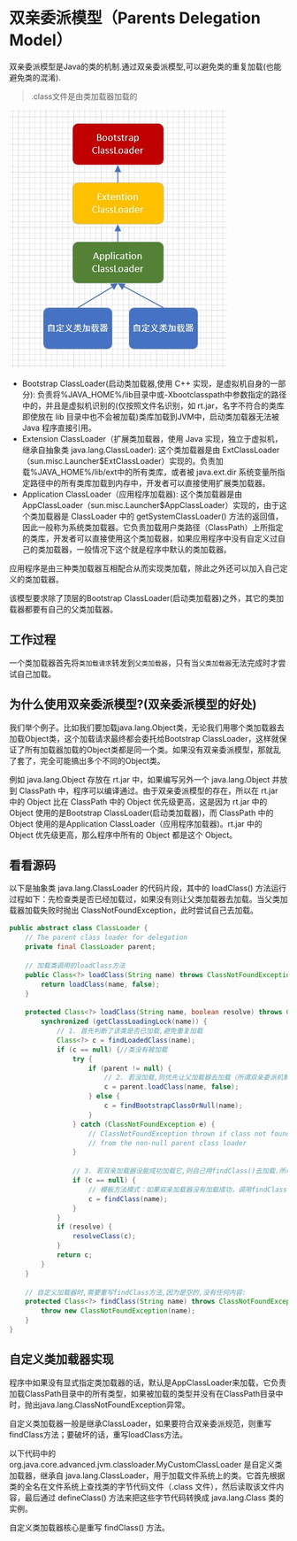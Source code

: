 # 双亲委派模型（Parents Delegation Model）

双亲委派模型是Java的类的机制.通过双亲委派模型,可以避免类的重复加载(也能避免类的混淆).

>.class文件是由类加载器加载的

![](pics/类加载器模型.jpg)

- Bootstrap ClassLoader(启动类加载器,使用 C++ 实现，是虚拟机自身的一部分): 负责将%JAVA_HOME%/lib目录中或-Xbootclasspath中参数指定的路径中的，并且是虚拟机识别的(仅按照文件名识别，如 rt.jar，名字不符合的类库即使放在 lib 目录中也不会被加载)类库加载到JVM中，启动类加载器无法被 Java 程序直接引用。
- Extension ClassLoader（扩展类加载器，使用 Java 实现，独立于虚拟机，继承自抽象类 java.lang.ClassLoader): 这个类加载器是由 ExtClassLoader（sun.misc.Launcher$ExtClassLoader）实现的。负责加载%JAVA_HOME%/lib/ext中的所有类库，或者被 java.ext.dir 系统变量所指定路径中的所有类库加载到内存中，开发者可以直接使用扩展类加载器。
- Application ClassLoader（应用程序加载器): 这个类加载器是由 AppClassLoader（sun.misc.Launcher$AppClassLoader）实现的，由于这个类加载器是 ClassLoader 中的 getSystemClassLoader() 方法的返回值，因此一般称为系统类加载器。它负责加载用户类路径（ClassPath）上所指定的类库，开发者可以直接使用这个类加载器，如果应用程序中没有自定义过自己的类加载器，一般情况下这个就是程序中默认的类加载器。

应用程序是由三种类加载器互相配合从而实现类加载，除此之外还可以加入自己定义的类加载器。

该模型要求除了顶层的Bootstrap ClassLoader(启动类加载器)之外，其它的类加载器都要有自己的父类加载器。

## 工作过程

一个类加载器首先将`类加载请求`转发到`父类加载器`，只有当`父类加载器`无法完成时才尝试自己加载。

## 为什么使用双亲委派模型?(双亲委派模型的好处)

我们举个例子。比如我们要加载java.lang.Object类，无论我们用哪个类加载器去加载Object类，这个加载请求最终都会委托给Bootstrap ClassLoader，这样就保证了所有加载器加载的Object类都是同一个类。如果没有双亲委派模型，那就乱了套了，完全可能搞出多个不同的Object类。

例如 java.lang.Object 存放在 rt.jar 中，如果编写另外一个 java.lang.Object 并放到 ClassPath 中，程序可以编译通过。由于双亲委派模型的存在，所以在 rt.jar 中的 Object 比在 ClassPath 中的 Object 优先级更高，这是因为 rt.jar 中的 Object 使用的是Bootstrap ClassLoader(启动类加载器)，而 ClassPath 中的 Object 使用的是Application ClassLoader（应用程序加载器)。rt.jar 中的 Object 优先级更高，那么程序中所有的 Object 都是这个 Object。

## 看看源码

以下是抽象类 java.lang.ClassLoader 的代码片段，其中的 loadClass() 方法运行过程如下：先检查类是否已经加载过，如果没有则让父类加载器去加载。当父类加载器加载失败时抛出 ClassNotFoundException，此时尝试自己去加载。

```java
public abstract class ClassLoader {
    // The parent class loader for delegation
    private final ClassLoader parent;

    // 加载类调用的loadClass方法
    public Class<?> loadClass(String name) throws ClassNotFoundException {
        return loadClass(name, false);
    }

    protected Class<?> loadClass(String name, boolean resolve) throws ClassNotFoundException {
        synchronized (getClassLoadingLock(name)) {
            // 1. 首先判断了该类是否已加载,避免重复加载
            Class<?> c = findLoadedClass(name);
            if (c == null) {//类没有被加载
                try {
                    if (parent != null) {
                        // 2. 若没加载,则优先让父加载器去加载（所谓双亲委派机制）
                        c = parent.loadClass(name, false);
                    } else {
                        c = findBootstrapClassOrNull(name);
                    }
                } catch (ClassNotFoundException e) {
                    // ClassNotFoundException thrown if class not found
                    // from the non-null parent class loader
                }

                // 3. 若双亲加载器没能成功加载它,则自己用findClass()去加载.所以是个向上递归的过程.
                if (c == null) {
                    // 模板方法模式：如果双亲加载器没有加载成功，调用findClass()
                    c = findClass(name);
                }
            }
            if (resolve) {
                resolveClass(c);
            }
            return c;
        }
    }

    // 自定义加载器时,需要重写findClass方法,因为是空的,没有任何内容:
    protected Class<?> findClass(String name) throws ClassNotFoundException {
        throw new ClassNotFoundException(name);
    }
}
```

## 自定义类加载器实现

程序中如果没有显式指定类加载器的话，默认是AppClassLoader来加载，它负责加载ClassPath目录中的所有类型，如果被加载的类型并没有在ClassPath目录中时，抛出java.lang.ClassNotFoundException异常。

自定义类加载器一般是继承ClassLoader，如果要符合双亲委派规范，则重写findClass方法；要破坏的话，重写loadClass方法。

以下代码中的 org.java.core.advanced.jvm.classloader.MyCustomClassLoader 是自定义类加载器，继承自 java.lang.ClassLoader，用于加载文件系统上的类。它首先根据类的全名在文件系统上查找类的字节代码文件（.class 文件），然后读取该文件内容，最后通过 defineClass() 方法来把这些字节代码转换成 java.lang.Class 类的实例。

自定义类加载器核心是重写 findClass() 方法。
